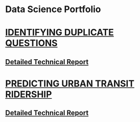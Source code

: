# Data Science Portfolio

# <a href='https://github.com/sirisurab/dupquest/blob/master/Capstone%202%20-%20Slides.pdf'>IDENTIFYING DUPLICATE QUESTIONS</a>
## <a href='https://github.com/sirisurab/dupquest/blob/master/Capstone%202%20-%20Final%20Report.pdf'>Detailed Technical Report</a>

# <a href='https://github.com/sirisurab/springboard/blob/master/cap1/Capstone%201%20-%20Slides.pdf'>PREDICTING URBAN TRANSIT RIDERSHIP</a>
## <a href='https://github.com/sirisurab/springboard/blob/master/cap1/Capstone%201%20-%20Final%20Report.pdf'>Detailed Technical Report</a>
